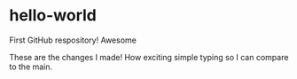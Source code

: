 # hello-world
First GitHub respository!  Awesome

These are the changes I made! How exciting simple typing so I can compare to the main.
